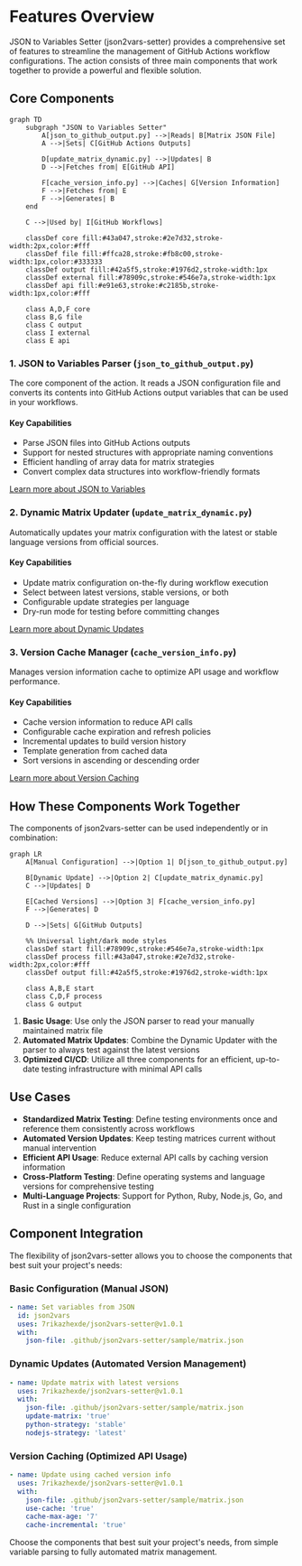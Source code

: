 # Features Overview

JSON to Variables Setter (json2vars-setter) provides a comprehensive set of features to streamline the management of GitHub Actions workflow configurations. The action consists of three main components that work together to provide a powerful and flexible solution.

## Core Components

```mermaid
graph TD
    subgraph "JSON to Variables Setter"
        A[json_to_github_output.py] -->|Reads| B[Matrix JSON File]
        A -->|Sets| C[GitHub Actions Outputs]

        D[update_matrix_dynamic.py] -->|Updates| B
        D -->|Fetches from| E[GitHub API]

        F[cache_version_info.py] -->|Caches| G[Version Information]
        F -->|Fetches from| E
        F -->|Generates| B
    end

    C -->|Used by| I[GitHub Workflows]

    classDef core fill:#43a047,stroke:#2e7d32,stroke-width:2px,color:#fff
    classDef file fill:#ffca28,stroke:#fb8c00,stroke-width:1px,color:#333333
    classDef output fill:#42a5f5,stroke:#1976d2,stroke-width:1px
    classDef external fill:#78909c,stroke:#546e7a,stroke-width:1px
    classDef api fill:#e91e63,stroke:#c2185b,stroke-width:1px,color:#fff

    class A,D,F core
    class B,G file
    class C output
    class I external
    class E api
```

### 1. JSON to Variables Parser (`json_to_github_output.py`)

The core component of the action. It reads a JSON configuration file and converts its contents into GitHub Actions output variables that can be used in your workflows.

#### Key Capabilities

- Parse JSON files into GitHub Actions outputs
- Support for nested structures with appropriate naming conventions
- Efficient handling of array data for matrix strategies
- Convert complex data structures into workflow-friendly formats

[Learn more about JSON to Variables](json-to-variables.md)

### 2. Dynamic Matrix Updater (`update_matrix_dynamic.py`)

Automatically updates your matrix configuration with the latest or stable language versions from official sources.

#### Key Capabilities

- Update matrix configuration on-the-fly during workflow execution
- Select between latest versions, stable versions, or both
- Configurable update strategies per language
- Dry-run mode for testing before committing changes

[Learn more about Dynamic Updates](dynamic-update.md)

### 3. Version Cache Manager (`cache_version_info.py`)

Manages version information cache to optimize API usage and workflow performance.

#### Key Capabilities

- Cache version information to reduce API calls
- Configurable cache expiration and refresh policies
- Incremental updates to build version history
- Template generation from cached data
- Sort versions in ascending or descending order

[Learn more about Version Caching](version-caching.md)

## How These Components Work Together

The components of json2vars-setter can be used independently or in combination:

```mermaid
graph LR
    A[Manual Configuration] -->|Option 1| D[json_to_github_output.py]

    B[Dynamic Update] -->|Option 2| C[update_matrix_dynamic.py]
    C -->|Updates| D

    E[Cached Versions] -->|Option 3| F[cache_version_info.py]
    F -->|Generates| D

    D -->|Sets| G[GitHub Outputs]

    %% Universal light/dark mode styles
    classDef start fill:#78909c,stroke:#546e7a,stroke-width:1px
    classDef process fill:#43a047,stroke:#2e7d32,stroke-width:2px,color:#fff
    classDef output fill:#42a5f5,stroke:#1976d2,stroke-width:1px

    class A,B,E start
    class C,D,F process
    class G output
```

1. **Basic Usage**: Use only the JSON parser to read your manually maintained matrix file
2. **Automated Matrix Updates**: Combine the Dynamic Updater with the parser to always test against the latest versions
3. **Optimized CI/CD**: Utilize all three components for an efficient, up-to-date testing infrastructure with minimal API calls

## Use Cases

- **Standardized Matrix Testing**: Define testing environments once and reference them consistently across workflows
- **Automated Version Updates**: Keep testing matrices current without manual intervention
- **Efficient API Usage**: Reduce external API calls by caching version information
- **Cross-Platform Testing**: Define operating systems and language versions for comprehensive testing
- **Multi-Language Projects**: Support for Python, Ruby, Node.js, Go, and Rust in a single configuration

## Component Integration

The flexibility of json2vars-setter allows you to choose the components that best suit your project's needs:

### Basic Configuration (Manual JSON)

```yaml
- name: Set variables from JSON
  id: json2vars
  uses: 7rikazhexde/json2vars-setter@v1.0.1
  with:
    json-file: .github/json2vars-setter/sample/matrix.json
```

### Dynamic Updates (Automated Version Management)

```yaml
- name: Update matrix with latest versions
  uses: 7rikazhexde/json2vars-setter@v1.0.1
  with:
    json-file: .github/json2vars-setter/sample/matrix.json
    update-matrix: 'true'
    python-strategy: 'stable'
    nodejs-strategy: 'latest'
```

### Version Caching (Optimized API Usage)

```yaml
- name: Update using cached version info
  uses: 7rikazhexde/json2vars-setter@v1.0.1
  with:
    json-file: .github/json2vars-setter/sample/matrix.json
    use-cache: 'true'
    cache-max-age: '7'
    cache-incremental: 'true'
```

Choose the components that best suit your project's needs, from simple variable parsing to fully automated matrix management.
